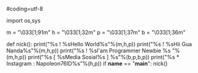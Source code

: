 #coding=utf-8

import os,sys

m = "\033[1;91m"
h = "\033[1;32m"
p = "\033[1;37m"
b = "\033[1;36m"

def nick():
    print("%s ! %sHello World%s"%(m,h,p))
    print("%s ! %sHii Gua Nanda%s"%(m,h,p))
    print("%s ! %sI'am Programmer Newbie %s "%(m,h,p))
    print("%s [ %sMedia Sosial%s ] %s"%(b,p,b,p))
    print("%s * Instagram : Napoleon76ID%s"%(h,p))
if __name__ == "__main__":
    nick()
